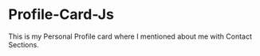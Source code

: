 <h1 style="text-transform: capitalize;">profile-card-js</h1>
This is my Personal Profile card where I mentioned about me with Contact Sections. 
